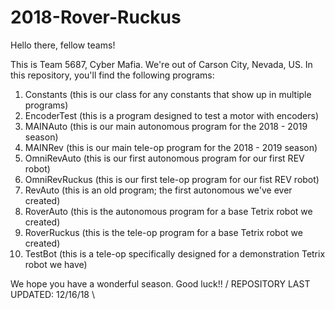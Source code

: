 # 2018-Rover-Ruckus

Hello there, fellow teams!

This is Team 5687, Cyber Mafia. We're out of Carson City, Nevada, US.
In this repository, you'll find the following programs:

1. Constants (this is our class for any constants that show up in multiple programs)
2. EncoderTest (this is a program designed to test a motor with encoders)
3. MAINAuto (this is our main autonomous program for the 2018 - 2019 season)
4. MAINRev (this is our main tele-op program for the 2018 - 2019 season)
5. OmniRevAuto (this is our first autonomous program for our first REV robot)
6. OmniRevRuckus (this is our first tele-op program for our fist REV robot)
7. RevAuto (this is an old program; the first autonomous we've ever created)
8. RoverAuto (this is the autonomous program for a base Tetrix robot we created)
9. RoverRuckus (this is the tele-op program for a base Tetrix robot we created)
10. TestBot (this is a tele-op specifically designed for a demonstration Tetrix robot we have)

We hope you have a wonderful season. Good luck!!
/ REPOSITORY LAST UPDATED: 12/16/18 \
